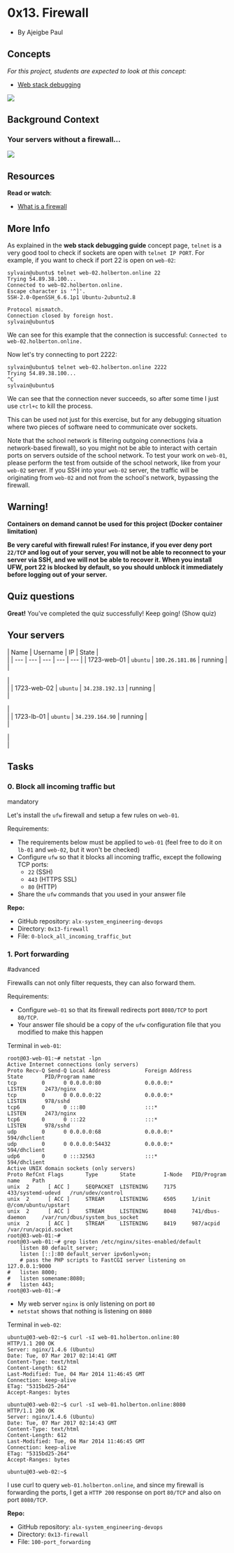 0x13. Firewall
==============

-   By Ajeigbe Paul

Concepts
--------

*For this project, students are expected to look at this concept:*

-   [Web stack debugging](https://alx-intranet.hbtn.io/concepts/68)

![](https://s3.amazonaws.com/intranet-projects-files/holbertonschool-sysadmin_devops/284/V1HjQ1Y.png)

Background Context
------------------

### Your servers without a firewall...

![](https://s3.amazonaws.com/intranet-projects-files/holbertonschool-sysadmin_devops/155/holbertonschool-firewall.gif)

Resources
---------

**Read or watch**:

-   [What is a firewall](https://alx-intranet.hbtn.io/rltoken/vjB4LyHRdtEImzZcuD89ZQ "What is a firewall")

More Info
---------

As explained in the **web stack debugging guide** concept page, `telnet` is a very good tool to check if sockets are open with `telnet IP PORT`. For example, if you want to check if port 22 is open on `web-02`:

```
sylvain@ubuntu$ telnet web-02.holberton.online 22
Trying 54.89.38.100...
Connected to web-02.holberton.online.
Escape character is '^]'.
SSH-2.0-OpenSSH_6.6.1p1 Ubuntu-2ubuntu2.8

Protocol mismatch.
Connection closed by foreign host.
sylvain@ubuntu$

```

We can see for this example that the connection is successful: `Connected to web-02.holberton.online.`

Now let's try connecting to port 2222:

```
sylvain@ubuntu$ telnet web-02.holberton.online 2222
Trying 54.89.38.100...
^C
sylvain@ubuntu$

```

We can see that the connection never succeeds, so after some time I just use `ctrl+c` to kill the process.

This can be used not just for this exercise, but for any debugging situation where two pieces of software need to communicate over sockets.

Note that the school network is filtering outgoing connections (via a network-based firewall), so you might not be able to interact with certain ports on servers outside of the school network. To test your work on `web-01`, please perform the test from outside of the school network, like from your `web-02` server. If you SSH into your `web-02` server, the traffic will be originating from `web-02` and not from the school's network, bypassing the firewall.

Warning!
--------

**Containers on demand cannot be used for this project (Docker container limitation)**

**Be very careful with firewall rules! For instance, if you ever deny port `22/TCP` and log out of your server, you will not be able to reconnect to your server via SSH, and we will not be able to recover it. When you install UFW, port 22 is blocked by default, so you should unblock it immediately before logging out of your server.**

Quiz questions
--------------

**Great!** You've completed the quiz successfully! Keep going! (Show quiz)

Your servers
------------

| Name | Username | IP | State |\
 |
| --- | --- | --- | --- | --- |
| 1723-web-01 | `ubuntu` | `100.26.181.86` | running |\
 |

|\
 |
| 1723-web-02 | `ubuntu` | `34.238.192.13` | running |\
 |

|\
 |
| 1723-lb-01 | `ubuntu` | `34.239.164.90` | running |\
 |

|\
 |

Tasks
-----

### 0\. Block all incoming traffic but

mandatory


Let's install the `ufw` firewall and setup a few rules on `web-01`.

Requirements:

-   The requirements below must be applied to `web-01` (feel free to do it on `lb-01` and `web-02`, but it won't be checked)
-   Configure `ufw` so that it blocks all incoming traffic, except the following TCP ports:
	-   `22` (SSH)
	-   `443` (HTTPS SSL)
	-   `80` (HTTP)
-   Share the `ufw` commands that you used in your answer file

**Repo:**

-   GitHub repository: `alx-system_engineering-devops`
-   Directory: `0x13-firewall`
-   File: `0-block_all_incoming_traffic_but`

### 1\. Port forwarding

#advanced


Firewalls can not only filter requests, they can also forward them.

Requirements:

-   Configure `web-01` so that its firewall redirects port `8080/TCP` to port `80/TCP`.
-   Your answer file should be a copy of the `ufw` configuration file that you modified to make this happen

Terminal in `web-01`:

```
root@03-web-01:~# netstat -lpn
Active Internet connections (only servers)
Proto Recv-Q Send-Q Local Address           Foreign Address         State       PID/Program name
tcp        0      0 0.0.0.0:80              0.0.0.0:*               LISTEN      2473/nginx
tcp        0      0 0.0.0.0:22              0.0.0.0:*               LISTEN      978/sshd
tcp6       0      0 :::80                   :::*                    LISTEN      2473/nginx
tcp6       0      0 :::22                   :::*                    LISTEN      978/sshd
udp        0      0 0.0.0.0:68              0.0.0.0:*                           594/dhclient
udp        0      0 0.0.0.0:54432           0.0.0.0:*                           594/dhclient
udp6       0      0 :::32563                :::*                                594/dhclient
Active UNIX domain sockets (only servers)
Proto RefCnt Flags       Type       State         I-Node   PID/Program name    Path
unix  2      [ ACC ]     SEQPACKET  LISTENING     7175     433/systemd-udevd   /run/udev/control
unix  2      [ ACC ]     STREAM     LISTENING     6505     1/init              @/com/ubuntu/upstart
unix  2      [ ACC ]     STREAM     LISTENING     8048     741/dbus-daemon     /var/run/dbus/system_bus_socket
unix  2      [ ACC ]     STREAM     LISTENING     8419     987/acpid           /var/run/acpid.socket
root@03-web-01:~#
root@03-web-01:~# grep listen /etc/nginx/sites-enabled/default
	listen 80 default_server;
	listen [::]:80 default_server ipv6only=on;
	# pass the PHP scripts to FastCGI server listening on 127.0.0.1:9000
#   listen 8000;
#   listen somename:8080;
#   listen 443;
root@03-web-01:~#

```

-   My web server `nginx` is only listening on port `80`
-   `netstat` shows that nothing is listening on `8080`

Terminal in `web-02`:

```
ubuntu@03-web-02:~$ curl -sI web-01.holberton.online:80
HTTP/1.1 200 OK
Server: nginx/1.4.6 (Ubuntu)
Date: Tue, 07 Mar 2017 02:14:41 GMT
Content-Type: text/html
Content-Length: 612
Last-Modified: Tue, 04 Mar 2014 11:46:45 GMT
Connection: keep-alive
ETag: "5315bd25-264"
Accept-Ranges: bytes

ubuntu@03-web-02:~$ curl -sI web-01.holberton.online:8080
HTTP/1.1 200 OK
Server: nginx/1.4.6 (Ubuntu)
Date: Tue, 07 Mar 2017 02:14:43 GMT
Content-Type: text/html
Content-Length: 612
Last-Modified: Tue, 04 Mar 2014 11:46:45 GMT
Connection: keep-alive
ETag: "5315bd25-264"
Accept-Ranges: bytes

ubuntu@03-web-02:~$

```

I use curl to query `web-01.holberton.online`, and since my firewall is forwarding the ports, I get a `HTTP 200` response on port `80/TCP` and also on port `8080/TCP`.

**Repo:**

-   GitHub repository: `alx-system_engineering-devops`
-   Directory: `0x13-firewall`
-   File: `100-port_forwarding`
